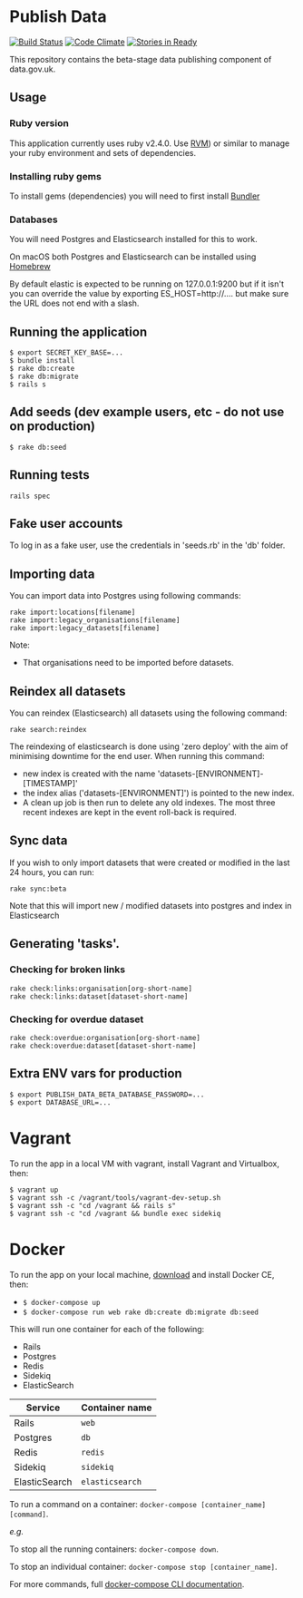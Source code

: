 # Publish Data
[![Build Status](https://travis-ci.org/datagovuk/publish_data_beta.svg?branch=master)](https://travis-ci.org/datagovuk/publish_data_beta)
[![Code Climate](https://codeclimate.com/github/datagovuk/publish_data_beta/badges/gpa.svg)](https://codeclimate.com/github/datagovuk/publish_data_beta)
[![Stories in Ready](https://badge.waffle.io/datagovuk/publish_data_beta.svg?label=ready&title=Ready)](http://waffle.io/datagovuk/publish_data_beta)

This repository contains the beta-stage data publishing component of data.gov.uk.

## Usage

### Ruby version
This application currently uses ruby v2.4.0. Use [RVM](https://rvm.io/)) or similar to manage your ruby environment and sets of dependencies.

### Installing ruby gems
To install gems (dependencies) you will need to first install [Bundler](http://bundler.io/)

### Databases
You will need Postgres and Elasticsearch installed for this to work.

On macOS both Postgres and Elasticsearch can be installed using [Homebrew](https://brew.sh/)

By default elastic is expected to be running on 127.0.0.1:9200 but if it isn't
you can override the value by exporting ES_HOST=http://.... but make sure the URL
does not end with a slash.

## Running the application
```
$ export SECRET_KEY_BASE=...
$ bundle install
$ rake db:create
$ rake db:migrate
$ rails s
```

## Add seeds (dev example users, etc - do not use on production)

```
$ rake db:seed
```
## Running tests
```
rails spec
```

## Fake user accounts
To log in as a fake user, use the credentials in 'seeds.rb' in the 'db' folder.

## Importing data
You can import data into Postgres using following commands:

```
rake import:locations[filename]
rake import:legacy_organisations[filename]
rake import:legacy_datasets[filename]
```

Note: 
- That organisations need to be imported before datasets.

## Reindex all datasets
You can reindex (Elasticsearch) all datasets using the following command:

```
rake search:reindex
```

The reindexing of elasticsearch is done using 'zero deploy' with the aim of minimising downtime for the end user. When running this command:
 - new index is created with the name 'datasets-[ENVIRONMENT]-[TIMESTAMP]'
 - the index alias ('datasets-[ENVIRONMENT]') is pointed to the new index. 
 - A clean up job is then run to delete any old indexes. The most three recent indexes are kept in the event roll-back is required.


## Sync data

If you wish to only import datasets that were created or modified in the last
24 hours, you can run:

```
rake sync:beta
```

Note that this will import new / modified datasets into postgres and index in Elasticsearch


## Generating 'tasks'.

### Checking for broken links

```
rake check:links:organisation[org-short-name]
rake check:links:dataset[dataset-short-name]
```

### Checking for overdue dataset

```
rake check:overdue:organisation[org-short-name]
rake check:overdue:dataset[dataset-short-name]
```

## Extra ENV vars for production
```
$ export PUBLISH_DATA_BETA_DATABASE_PASSWORD=...
$ export DATABASE_URL=...
```


# Vagrant

To run the app in a local VM with vagrant, install Vagrant and Virtualbox, then:
```
$ vagrant up
$ vagrant ssh -c /vagrant/tools/vagrant-dev-setup.sh
$ vagrant ssh -c "cd /vagrant && rails s"
$ vagrant ssh -c "cd /vagrant && bundle exec sidekiq
```

# Docker

To run the app on your local machine, [download](https://store.docker.com) and install Docker CE, then:

* `$ docker-compose up`
* `$ docker-compose run web rake db:create db:migrate db:seed`

This will run one container for each of the following:

* Rails
* Postgres
* Redis
* Sidekiq
* ElasticSearch

|   Service     | Container name  |
| ------------- | --------------- |
| Rails         | `web`           |
| Postgres      | `db`            |
| Redis         | `redis`         |
| Sidekiq       | `sidekiq`       |
| ElasticSearch | `elasticsearch` |

To run a command on a container: `docker-compose [container_name] [command]`.

*e.g.*

To stop all the running containers: `docker-compose down`.

To stop an individual container: `docker-compose stop [container_name]`.

For more commands, full [docker-compose CLI documentation](https://docs.docker.com/compose/reference/overview).
